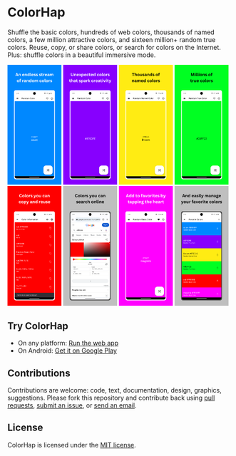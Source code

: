 # ColorHap

Shuffle the basic colors, hundreds of web colors, thousands of named colors, a few million attractive colors, and sixteen million+ random true colors. Reuse, copy, or share colors, or search for colors on the Internet. Plus: shuffle colors in a beautiful immersive mode.


<p>
  <img src="/repo-assets/screenshots/colorhap-android-screenshot-phone-random-mixed-color.png" alt="Random mixed color Android screenshot" width="24%">
  <img src="/repo-assets/screenshots/colorhap-android-screenshot-phone-creativity.png" alt="Creativity Android screenshot" width="24%">
  <img src="/repo-assets/screenshots/colorhap-android-screenshot-phone-random-named-color.png" alt="Random named color Android screenshot" width="24%">
  <img src="/repo-assets/screenshots/colorhap-android-screenshot-phone-random-true-color.png" alt="Random true color Android screenshot" width="24%">
  <img src="/repo-assets/screenshots/colorhap-android-screenshot-phone-color-information.png" alt="Color information Android screenshot" width="24%">
  <img src="/repo-assets/screenshots/colorhap-android-screenshot-phone-web-search.png" alt="Web search Android screenshot" width="24%">
  <img src="/repo-assets/screenshots/colorhap-android-screenshot-phone-add-to-favorites.png" alt="Add to favorites Android screenshot" width="24%">
  <img src="/repo-assets/screenshots/colorhap-android-screenshot-phone-favorite-colors.png" alt="Favorite colors Android screenshot" width="24%">
</p>


## Try ColorHap

* On any platform: [Run the web app](https://colorhap.tecdrop.com/)
* On Android: [Get it on Google Play](https://play.google.com/store/apps/details?id=com.tecdrop.colorhap&referrer=utm_source%3Dgithub%26utm_medium%3Dbutton%26utm_content%3Dgithub-repo-readme)

## Contributions

Contributions are welcome: code, text, documentation, design, graphics, suggestions. Please fork this repository and contribute back using [pull requests](https://github.com/tecdrop/color_hap/pulls), [submit an issue](https://github.com/tecdrop/color_hap/issues), or [send an email](https://www.tecdrop.com/support/).

## License

ColorHap is licensed under the [MIT license](LICENSE).
